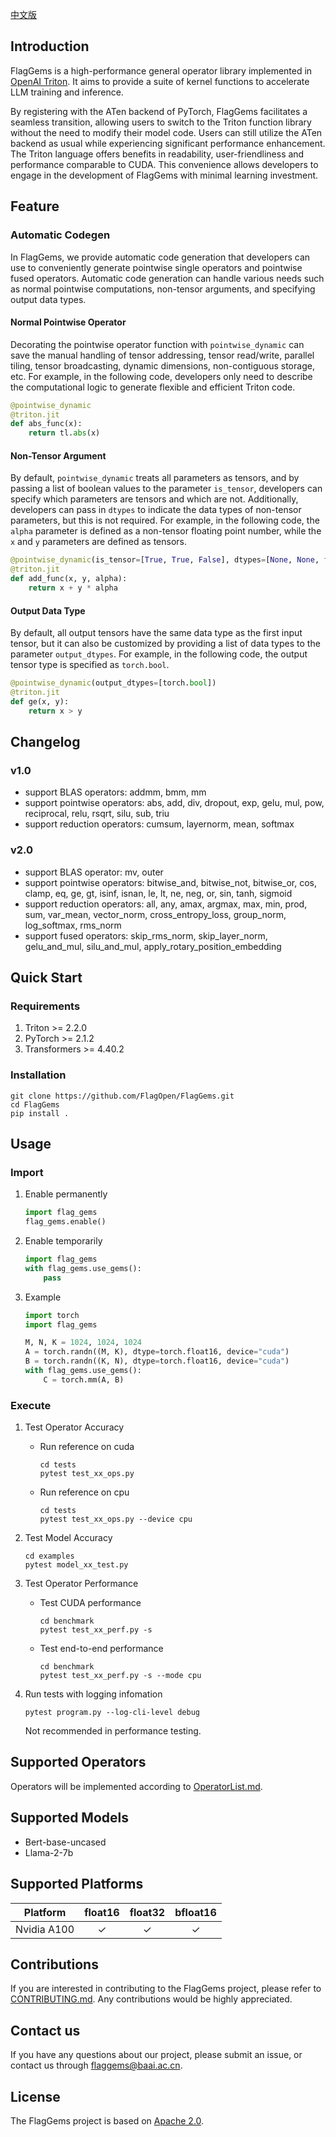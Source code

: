 [中文版](https://github.com/FlagOpen/FlagGems/blob/master/README_cn.md)

## Introduction

FlagGems is a high-performance general operator library implemented in [OpenAI Triton](https://github.com/openai/triton). It aims to provide a suite of kernel functions to accelerate LLM training and inference.  

By registering with the ATen backend of PyTorch, FlagGems facilitates a seamless transition, allowing users to switch to the Triton function library without the need to modify their model code. Users can still utilize the ATen backend as usual while experiencing significant performance enhancement. The Triton language offers benefits in readability, user-friendliness and performance comparable to CUDA. This convenience allows developers to engage in the development of FlagGems with minimal learning investment.  


## Feature

### Automatic Codegen

In FlagGems, we provide automatic code generation that developers can use to conveniently generate pointwise single operators and pointwise fused operators. Automatic code generation can handle various needs such as normal pointwise computations, non-tensor arguments, and specifying output data types.

#### Normal Pointwise Operator

Decorating the pointwise operator function with `pointwise_dynamic` can save the manual handling of tensor addressing, tensor read/write, parallel tiling, tensor broadcasting, dynamic dimensions, non-contiguous storage, etc. For example, in the following code, developers only need to describe the computational logic to generate flexible and efficient Triton code.

```python
@pointwise_dynamic
@triton.jit
def abs_func(x):
    return tl.abs(x)
```

#### Non-Tensor Argument

By default, `pointwise_dynamic` treats all parameters as tensors, and by passing a list of boolean values to the parameter `is_tensor`, developers can specify which parameters are tensors and which are not. Additionally, developers can pass in `dtypes` to indicate the data types of non-tensor parameters, but this is not required. For example, in the following code, the `alpha` parameter is defined as a non-tensor floating point number, while the `x` and `y` parameters are defined as tensors.

```python
@pointwise_dynamic(is_tensor=[True, True, False], dtypes=[None, None, float])
@triton.jit
def add_func(x, y, alpha):
    return x + y * alpha
```

#### Output Data Type

By default, all output tensors have the same data type as the first input tensor, but it can also be customized by providing a list of data types to the parameter `output_dtypes`. For example, in the following code, the output tensor type is specified as `torch.bool`.

```python
@pointwise_dynamic(output_dtypes=[torch.bool])
@triton.jit
def ge(x, y):
    return x > y
```

## Changelog

### v1.0
- support BLAS operators: addmm, bmm, mm  
- support pointwise operators: abs, add, div, dropout, exp, gelu, mul, pow, reciprocal, relu, rsqrt, silu, sub, triu  
- support reduction operators: cumsum, layernorm, mean, softmax  

### v2.0
- support BLAS operator: mv, outer  
- support pointwise operators: bitwise_and, bitwise_not, bitwise_or, cos, clamp, eq, ge, gt, isinf, isnan, le, lt, ne, neg, or, sin, tanh, sigmoid  
- support reduction operators: all, any, amax, argmax, max, min, prod, sum, var_mean, vector_norm, cross_entropy_loss, group_norm, log_softmax, rms_norm  
- support fused operators: skip_rms_norm, skip_layer_norm, gelu_and_mul, silu_and_mul, apply_rotary_position_embedding  

## Quick Start

### Requirements

1. Triton >= 2.2.0  
2. PyTorch >= 2.1.2  
3. Transformers >= 4.40.2  

### Installation  

```shell
git clone https://github.com/FlagOpen/FlagGems.git
cd FlagGems
pip install .
```

## Usage  

### Import

1. Enable permanently  
    ```python
    import flag_gems
    flag_gems.enable()
    ```

2. Enable temporarily  
    ```python
    import flag_gems
    with flag_gems.use_gems():
        pass
    ```

3. Example  
    ```python
    import torch
    import flag_gems

    M, N, K = 1024, 1024, 1024
    A = torch.randn((M, K), dtype=torch.float16, device="cuda")
    B = torch.randn((K, N), dtype=torch.float16, device="cuda")
    with flag_gems.use_gems():
        C = torch.mm(A, B)
    ```

### Execute

1. Test Operator Accuracy  
    - Run reference on cuda  
        ```shell
        cd tests
        pytest test_xx_ops.py
        ```
    - Run reference on cpu  
        ```shell
        cd tests
        pytest test_xx_ops.py --device cpu
        ```

2. Test Model Accuracy  
    ```shell
    cd examples
    pytest model_xx_test.py
    ```

3. Test Operator Performance  
    - Test CUDA performance  
        ```shell
        cd benchmark
        pytest test_xx_perf.py -s
        ```
    - Test end-to-end performance  
        ```shell
        cd benchmark
        pytest test_xx_perf.py -s --mode cpu
        ```

4. Run tests with logging infomation  
    ```shell
    pytest program.py --log-cli-level debug
    ```
    Not recommended in performance testing.  

## Supported Operators

Operators will be implemented according to [OperatorList.md](https://github.com/FlagOpen/FlagGems/blob/master/OperatorList.md).

## Supported Models

- Bert-base-uncased  
- Llama-2-7b  

## Supported Platforms

| Platform | float16 | float32 | bfloat16 |
| :---: | :---: | :---: | :---: |
| Nvidia A100 | ✓ | ✓ | ✓ |

## Contributions

If you are interested in contributing to the FlagGems project, please refer to [CONTRIBUTING.md](https://github.com/FlagOpen/FlagGems/blob/master/CONTRIBUTING.md). Any contributions would be highly appreciated.

## Contact us

If you have any questions about our project, please submit an issue, or contact us through <a href="mailto:flaggems@baai.ac.cn">flaggems@baai.ac.cn</a>.

## License

The FlagGems project is based on [Apache 2.0](https://github.com/FlagOpen/FlagGems/blob/master/LICENSE).
